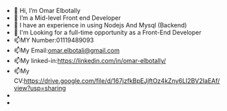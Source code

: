 - 👋 Hi, I’m Omar Elbotally
- 👀 I’m a Mid-level Front end Developer
- 🌱 I have an experience in using Nodejs And Mysql (Backend)
- 💞️ I'm Looking for a full-time opportunity as a Front-End Developer
- 📫MY Number:01119489093
- 📫My Email:omar.elbotali@gmail.com 
- 📫My linked-in:https://linkedin.com/in/omar-elbotally/
- 📫My CV:https://drive.google.com/file/d/167jzfkBpEJjftOz4kZny6LI2BV2IaEAf/view?usp=sharing
- 
- 



